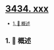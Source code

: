 # [3434. xxx](https://github.com/Tdahuyou/TNotes.leetcode/tree/main/notes/3434.%20xxx)

<!-- region:toc -->

- [1. 📝 概述](#1--概述)

<!-- endregion:toc -->

## 1. 📝 概述
